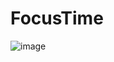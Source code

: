 <h1>FocusTime</h1>

![image](https://github.com/Ytalo-Alves/FocusTime/assets/54032146/552feaf7-2808-4035-9b1d-3c056ca7c4d2)
